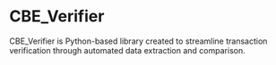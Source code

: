 # CBE_Verifier
CBE_Verifier is Python-based library created to streamline transaction verification through automated data extraction and comparison.
